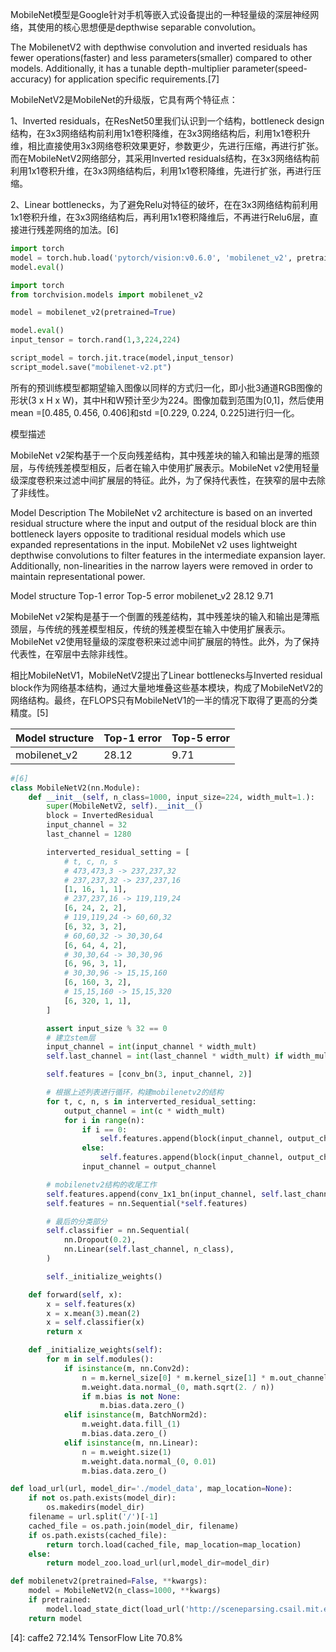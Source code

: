 

<!--
 * @version:
 * @Author:  StevenJokess https://github.com/StevenJokess
 * @Date: 2020-11-13 22:01:00
 * @LastEditors:  StevenJokess https://github.com/StevenJokess
 * @LastEditTime: 2020-12-19 22:40:19
 * @Description:
 * @TODO::
 * @Reference:https://pytorch.org/hub/pytorch_vision_mobilenet_v2/
 * https://arxiv.org/abs/1801.04381
 * https://colab.research.google.com/github/pytorch/pytorch.github.io/blob/master/assets/hub/pytorch_vision_mobilenet_v2.ipynb#scrollTo=7P8C3gMea8FU
 * https://heartbeat.fritz.ai/pytorch-mobile-image-classification-on-android-5c0cfb774c5b
 * [4]: https://engineering.fb.com/2018/10/29/ml-applications/qnnpack/
 * [5]: https://paddleclas.readthedocs.io/zh_CN/latest/models/Mobile.html
 * [6]: https://blog.csdn.net/weixin_44791964/article/details/102851214
 * [7]: https://github.com/anilsathyan7/pytorch-image-classification
-->

MobileNet模型是Google针对手机等嵌入式设备提出的一种轻量级的深层神经网络，其使用的核心思想便是depthwise separable convolution。

The MobilenetV2 with depthwise convolution and inverted residuals has fewer operations(faster) and less parameters(smaller) compared to other models. Additionally, it has a tunable depth-multiplier parameter(speed-accuracy) for application specific requirements.[7]

MobileNetV2是MobileNet的升级版，它具有两个特征点：

1、Inverted residuals，在ResNet50里我们认识到一个结构，bottleneck design结构，在3x3网络结构前利用1x1卷积降维，在3x3网络结构后，利用1x1卷积升维，相比直接使用3x3网络卷积效果更好，参数更少，先进行压缩，再进行扩张。而在MobileNetV2网络部分，其采用Inverted residuals结构，在3x3网络结构前利用1x1卷积升维，在3x3网络结构后，利用1x1卷积降维，先进行扩张，再进行压缩。

2、Linear bottlenecks，为了避免Relu对特征的破坏，在在3x3网络结构前利用1x1卷积升维，在3x3网络结构后，再利用1x1卷积降维后，不再进行Relu6层，直接进行残差网络的加法。[6]

```python
import torch
model = torch.hub.load('pytorch/vision:v0.6.0', 'mobilenet_v2', pretrained=True)
model.eval()
```

```python
import torch
from torchvision.models import mobilenet_v2

model = mobilenet_v2(pretrained=True)

model.eval()
input_tensor = torch.rand(1,3,224,224)

script_model = torch.jit.trace(model,input_tensor)
script_model.save("mobilenet-v2.pt")
```

所有的预训练模型都期望输入图像以同样的方式归一化，即小批3通道RGB图像的形状(3 x H x W)，其中H和W预计至少为224。图像加载到范围为[0,1]，然后使用mean =[0.485, 0.456, 0.406]和std =[0.229, 0.224, 0.225]进行归一化。

模型描述

MobileNet v2架构基于一个反向残差结构，其中残差块的输入和输出是薄的瓶颈层，与传统残差模型相反，后者在输入中使用扩展表示。MobileNet v2使用轻量级深度卷积来过滤中间扩展层的特征。此外，为了保持代表性，在狭窄的层中去除了非线性。




Model Description
The MobileNet v2 architecture is based on an inverted residual structure where the input and output of the residual block are thin bottleneck layers opposite to traditional residual models which use expanded representations in the input. MobileNet v2 uses lightweight depthwise convolutions to filter features in the intermediate expansion layer. Additionally, non-linearities in the narrow layers were removed in order to maintain representational power.


Model structure	Top-1 error	Top-5 error
mobilenet_v2	28.12	9.71

MobileNet v2架构是基于一个倒置的残差结构，其中残差块的输入和输出是薄瓶颈层，与传统的残差模型相反，传统的残差模型在输入中使用扩展表示。MobileNet v2使用轻量级的深度卷积来过滤中间扩展层的特性。此外，为了保持代表性，在窄层中去除非线性。

相比MobileNetV1，MobileNetV2提出了Linear bottlenecks与Inverted residual block作为网络基本结构，通过大量地堆叠这些基本模块，构成了MobileNetV2的网络结构。最终，在FLOPS只有MobileNetV1的一半的情况下取得了更高的分类精度。[5]

| Model structure | Top-1 error | Top-5 error |
| --------------- | ----------- | ----------- |
|  mobilenet_v2       | 28.12       | 9.71       |

```py
#[6]
class MobileNetV2(nn.Module):
    def __init__(self, n_class=1000, input_size=224, width_mult=1.):
        super(MobileNetV2, self).__init__()
        block = InvertedResidual
        input_channel = 32
        last_channel = 1280

        interverted_residual_setting = [
            # t, c, n, s
            # 473,473,3 -> 237,237,32
            # 237,237,32 -> 237,237,16
            [1, 16, 1, 1],
            # 237,237,16 -> 119,119,24
            [6, 24, 2, 2],
            # 119,119,24 -> 60,60,32
            [6, 32, 3, 2],
            # 60,60,32 -> 30,30,64
            [6, 64, 4, 2],
            # 30,30,64 -> 30,30,96
            [6, 96, 3, 1],
            # 30,30,96 -> 15,15,160
            [6, 160, 3, 2],
            # 15,15,160 -> 15,15,320
            [6, 320, 1, 1],
        ]

        assert input_size % 32 == 0
        # 建立stem层
        input_channel = int(input_channel * width_mult)
        self.last_channel = int(last_channel * width_mult) if width_mult > 1.0 else last_channel

        self.features = [conv_bn(3, input_channel, 2)]

        # 根据上述列表进行循环，构建mobilenetv2的结构
        for t, c, n, s in interverted_residual_setting:
            output_channel = int(c * width_mult)
            for i in range(n):
                if i == 0:
                    self.features.append(block(input_channel, output_channel, s, expand_ratio=t))
                else:
                    self.features.append(block(input_channel, output_channel, 1, expand_ratio=t))
                input_channel = output_channel

        # mobilenetv2结构的收尾工作
        self.features.append(conv_1x1_bn(input_channel, self.last_channel))
        self.features = nn.Sequential(*self.features)

        # 最后的分类部分
        self.classifier = nn.Sequential(
            nn.Dropout(0.2),
            nn.Linear(self.last_channel, n_class),
        )

        self._initialize_weights()

    def forward(self, x):
        x = self.features(x)
        x = x.mean(3).mean(2)
        x = self.classifier(x)
        return x

    def _initialize_weights(self):
        for m in self.modules():
            if isinstance(m, nn.Conv2d):
                n = m.kernel_size[0] * m.kernel_size[1] * m.out_channels
                m.weight.data.normal_(0, math.sqrt(2. / n))
                if m.bias is not None:
                    m.bias.data.zero_()
            elif isinstance(m, BatchNorm2d):
                m.weight.data.fill_(1)
                m.bias.data.zero_()
            elif isinstance(m, nn.Linear):
                n = m.weight.size(1)
                m.weight.data.normal_(0, 0.01)
                m.bias.data.zero_()

def load_url(url, model_dir='./model_data', map_location=None):
    if not os.path.exists(model_dir):
        os.makedirs(model_dir)
    filename = url.split('/')[-1]
    cached_file = os.path.join(model_dir, filename)
    if os.path.exists(cached_file):
        return torch.load(cached_file, map_location=map_location)
    else:
        return model_zoo.load_url(url,model_dir=model_dir)

def mobilenetv2(pretrained=False, **kwargs):
    model = MobileNetV2(n_class=1000, **kwargs)
    if pretrained:
        model.load_state_dict(load_url('http://sceneparsing.csail.mit.edu/model/pretrained_resnet/mobilenet_v2.pth.tar'), strict=False)
    return model
```

[4]: caffe2 72.14% TensorFlow Lite 70.8%
